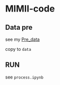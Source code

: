 # MIMII-code

## Data pre

see my [Pre_data](https://github.com/ben0i0d/Pre_Data)

copy to `data`

## RUN

see `process.ipynb`